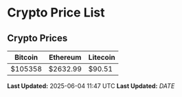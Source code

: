 # Crypto Price List

## Crypto Prices
| Bitcoin | Ethereum | Litecoin |
| ------- | -------- | -------- |
| $105358 | $2632.99 | $90.51 |
**Last Updated:** 2025-06-04 11:47 UTC
**Last Updated:** $DATE$
